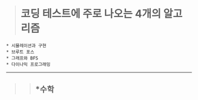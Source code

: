 > # 코딩 테스트에 주로 나오는 4개의 알고리즘

    * 시뮬레이션과 구현
    * 브루트 포스
    * 그래프와 BFS
    * 다이나믹 프로그래밍

***

>   > ## *수학
  
